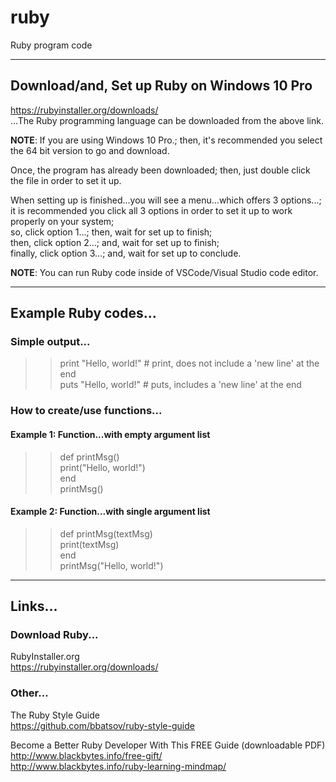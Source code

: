 # ruby
Ruby program code

-----

## Download/and, Set up Ruby on Windows 10 Pro

https://rubyinstaller.org/downloads/  
...The Ruby programming language can be downloaded from the above link.  

**NOTE**: If you are using Windows 10 Pro.; then, it's recommended you select the 64 bit version to go and download.  

Once, the program has already been downloaded; then, just double click the file in order to set it up.

When setting up is finished...you will see a menu...which offers 3 options...;  
it is recommended you click all 3 options in order to set it up to work properly on your system;  
so, click option 1...; then, wait for set up to finish;  
then, click option 2...; and, wait for set up to finish;  
finally, click option 3...; and, wait for set up to conclude.  

**NOTE**: You can run Ruby code inside of VSCode/Visual Studio code editor.

-----

## Example Ruby codes...

### Simple output...

>> print "Hello, world!" # print, does not include a 'new line' at the end  
>> puts "Hello, world!"  # puts, includes a 'new line' at the end   

### How to create/use functions...

#### Example 1: Function...with empty argument list

>> def printMsg()             
>>  print("Hello, world!")      
>> end                         
>> printMsg()                   

#### Example 2: Function...with single argument list

>> def printMsg(textMsg)        
>>  print(textMsg)               
>> end                          
>> printMsg("Hello, world!")    

-----

## Links...

### Download Ruby...

RubyInstaller.org  
https://rubyinstaller.org/downloads/  

### Other...

The Ruby Style Guide  
https://github.com/bbatsov/ruby-style-guide  

Become ﻿a ﻿Better Ruby Developer With This ﻿﻿FREE﻿﻿ ﻿Guide  (downloadable PDF)  
http://www.blackbytes.info/free-gift/  
http://www.blackbytes.info/ruby-learning-mindmap/  

